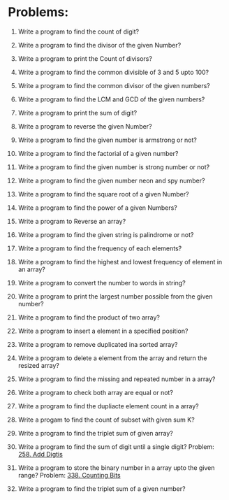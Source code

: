 # Problems:
1. Write a program to find the count of digit?

2. Write a program to find the divisor of the given Number?

3. Write a program to print the Count of divisors?

4. Write a program to find the common divisible of 3 and 5 upto 100?

5. Write a program to find the common divisor of the given numbers?

6. Write a program to find the LCM and GCD of the given numbers?

7. Write a program to print the sum of digit?

8. Write a program to reverse the given Number?

9. Write a program to find the given number is armstrong or not?

10. Write a program to find the factorial of a given number?

11. Write a program to find the given number is strong number or not?

12. Write a program to find the given number neon and spy number?

13. Write a program to find the square root of a given Number?

14. Write a program to find the power of a given Numbers?

15. Write a program to Reverse an array?

16.  Write a program to find the given string is palindrome  or not?

17. Write a program to find the frequency of each elements?

18. Write a program to find the highest and lowest frequency of element in an array?

19. Write a program to convert the number to words in string?

20. Write a program to print the  largest number possible from the given number?

21. Write a program to find the product of two array?

22. Write a program to insert a element in a specified position?

23. Write a program to remove duplicated ina  sorted array?

24. Write a program to delete a element from the array and return the resized array?

25. Write a program to find the missing and repeated number in a array?

26. Write a program to check both array are equal or not?

27. Write a program to find the dupliacte element count in a array?

28. Write a progam to find the count of subset with given sum K?

29. Write a program to find the triplet sum of given array?

30. Write a program to find the sum of digit until a single digit?
Problem: [258. Add Digtis](https://leetcode.com/problems/add-digits/description/)

31. Write a program to store the binary number in a array upto the given range?
Problem: [338. Counting Bits](https://leetcode.com/problems/counting-bits/description/)

32. Write a program to find the triplet sum of a given number?